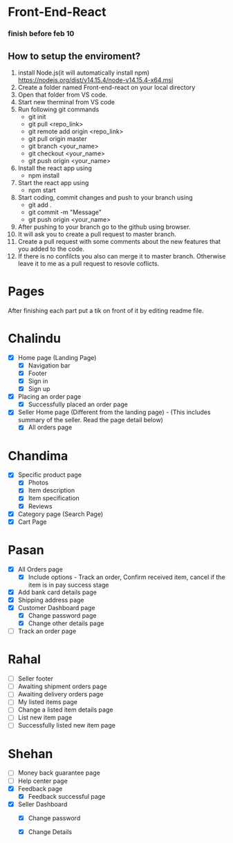 # Front-End-React
### finish before feb 10

## How to setup the enviroment?

1. install Node.js(it will automatically install npm)
   https://nodejs.org/dist/v14.15.4/node-v14.15.4-x64.msi
2. Create a folder named Front-end-react on your local directory
3. Open that folder from VS code.
4. Start new therminal from VS code
5. Run following git commands 
      - git init
      - git pull <repo_link>
      - git remote add origin <repo_link>
      - git pull origin master
      - git branch <your_name>
      - git checkout <your_name>
      - git push origin <your_name>    
6. Install the react app using
      - npm install
7. Start the react app using
      - npm start
8. Start coding, commit changes and push to your branch using
      - git add .
      - git commit -m "Message"
      - git push origin <your_name>
9. After pushing to your branch go to the github using browser.
10. It will ask you to create a pull request to master branch. 
11. Create a pull request with some comments about the new features that you added to the code.
12. If there is no confilcts you also can merge it to master branch. Otherwise leave it to me as a pull request to resovle coflicts.
 

# Pages
After finishing each part put a tik on front of it by editing readme file.

# Chalindu

- [X] Home page (Landing Page)
   - [X] Navigation bar
   - [X] Footer
   - [X] Sign in
   - [X] Sign up
- [X] Placing an order page
   - [X] Successfully placed an order page
- [X] Seller Home page (Different from the landing page) - (This includes summary of the seller. Read the page detail below) 
   - [X] All orders page

# Chandima

- [X] Specific product page
   - [X] Photos
   - [X] Item description
   - [X] Item specification
   - [x] Reviews
- [X] Category page (Search Page)
- [X] Cart Page

# Pasan
- [X] All Orders page
   - [X] Include options - Track an order, Confirm received item, cancel if the item is in pay success stage
- [X] Add bank card details page
- [X] Shipping address page
- [X] Customer Dashboard page
   - [X] Change password page
   - [X] Change other details page
- [ ] Track an order page	

# Rahal

- [ ] Seller footer
- [ ] Awaiting shipment orders page
- [ ] Awaiting delivery orders page
- [ ] My listed items page
- [ ] Change a listed item details page
- [ ] List new item page
- [ ] Successfully listed new item page

# Shehan
- [ ] Money back guarantee page
- [ ] Help center page
- [X] Feedback page
   - [X] Feedback successful page
- [X] Seller Dashboard
   - [X] Change password
   - [X] Change Details





